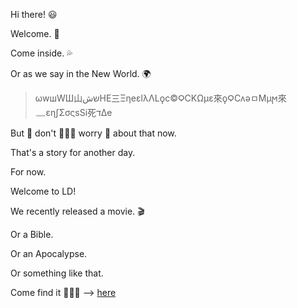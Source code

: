 Hi there! 😃

Welcome. 👋

Come inside. 💦

Or as we say in the New World. 🌍

> ωwшWШ山שش‎ΗE‎‎‎三ΞηeεlλΛLϙc©ϘCΚΩμε來ϙϘCʌəㅁϺμϻ來𓈖εηʃΣσςsSi死דΔe

But 🍑 don't 🙅🏻‍♀️ worry 🤔 about that now.

That's a story for another day.

For now.

Welcome to LD!

We recently released a movie. 🎬

Or a Bible.

Or an Apocalypse.

Or something like that.

Come find it 🕵🏻‍♀️ --> [here](https://religion.thedynamiclinker.com)
